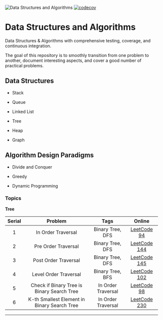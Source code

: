 ![Data Structures and Algorithms](https://github.com/saurabmish/Data-Structures-and-Algorithms/workflows/Data%20Structures%20and%20Algorithms/badge.svg)
[![codecov](https://codecov.io/gh/saurabmish/Data-Structures-and-Algorithms/branch/master/graph/badge.svg?token=93OSG78SRU)](https://codecov.io/gh/saurabmish/Data-Structures-and-Algorithms)

# Data Structures and Algorithms

Data Structures & Algorithms with comprehensive testing, coverage, and continuous integration.

The goal of this repository is to smoothly transition from one problem to another, document interesting aspects, and cover a good number of practical problems.

## Data Structures

+ Stack

+ Queue

+ Linked List

+ Tree

+ Heap

+ Graph


## Algorithm Design Paradigms

+ Divide and Conquer

+ Greedy

+ Dynamic Programming


### Topics

**Tree**

| Serial | Problem                                              | Tags                                    | Online            |
| :----: | :-----:                                              | :-:                                     | :----:            |
|   1    | In Order Traversal                                   | Binary Tree, DFS                        | [LeetCode 94][1]  |
|   2    | Pre Order Traversal                                  | Binary Tree, DFS                        | [LeetCode 144][2] |
|   3    | Post Order Traversal                                 | Binary Tree, DFS                        | [LeetCode 145][3] |
|   4    | Level Order Traversal                                | Binary Tree, BFS                        | [LeetCode 102][4] |
|   5    | Check if Binary Tree is Binary Search Tree           | In Order Traversal                      | [LeetCode 98][5]  |
|   6    | K-th Smallest Element in Binary Search Tree          | In Order Traversal                      | [LeetCode 230][6] |


---


[1]: https://leetcode.com/problems/binary-tree-inorder-traversal/
[2]: https://leetcode.com/problems/binary-tree-preorder-traversal/
[3]: https://leetcode.com/problems/binary-tree-postorder-traversal/
[4]: https://leetcode.com/problems/binary-tree-level-order-traversal/
[5]: https://leetcode.com/problems/validate-binary-search-tree/
[6]: https://leetcode.com/problems/kth-smallest-element-in-a-bst/
